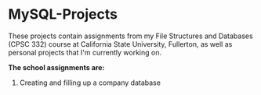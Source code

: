 # MySQL-Projects

These projects contain assignments from my File Structures and Databases (CPSC 332) course at California State University, Fullerton, as well as personal projects that I'm currently working on.

**The school assignments are:**

1. Creating and filling up a company database     






